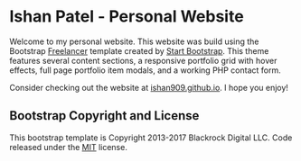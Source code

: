 # Ishan Patel - Personal Website

Welcome to my personal website. This website was build using the Bootstrap [Freelancer](https://startbootstrap.com/template-overviews/freelancer/) template created by [Start Bootstrap](http://startbootstrap.com/). This theme features several content sections, a responsive portfolio grid with hover effects, full page portfolio item modals, and a working PHP contact form.

Consider checking out the website at [ishan909.github.io](https://ishan909.github.io/). I hope you enjoy!

## Bootstrap Copyright and License

This bootstrap template is Copyright 2013-2017 Blackrock Digital LLC. Code released under the [MIT](https://github.com/BlackrockDigital/startbootstrap-freelancer/blob/gh-pages/LICENSE) license.
